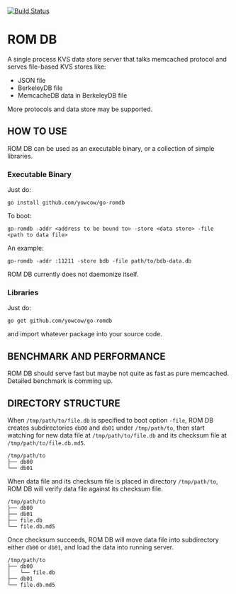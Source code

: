 [![Build Status](https://travis-ci.org/yowcow/go-romdb.svg?branch=master)](https://travis-ci.org/yowcow/go-romdb)

ROM DB
======

A single process KVS data store server that talks memcached protocol and serves file-based KVS stores like:

+ JSON file
+ BerkeleyDB file
+ MemcacheDB data in BerkeleyDB file

More protocols and data store may be supported.

HOW TO USE
----------

ROM DB can be used as an executable binary, or a collection of simple libraries.

### Executable Binary

Just do:

```
go install github.com/yowcow/go-romdb
```

To boot:

```
go-romdb -addr <address to be bound to> -store <data store> -file <path to data file>
```

An example:

```
go-romdb -addr :11211 -store bdb -file path/to/bdb-data.db
```

ROM DB currently does not daemonize itself.

### Libraries

Just do:

```
go get github.com/yowcow/go-romdb
```

and import whatever package into your source code.

BENCHMARK AND PERFORMANCE
-------------------------

ROM DB should serve fast but maybe not quite as fast as pure memcached.
Detailed benchmark is comming up.

DIRECTORY STRUCTURE
-------------------

When `/tmp/path/to/file.db` is specified to boot option `-file`, ROM DB creates subdirectories `db00` and `db01` under `/tmp/path/to`,
then start watching for new data file at `/tmp/path/to/file.db` and its checksum file at `/tmp/path/to/file.db.md5`.

```
/tmp/path/to
├── db00
└── db01
```

When data file and its checksum file is placed in directory `/tmp/path/to`, ROM DB will verify data file against its checksum file.

```
/tmp/path/to
├── db00
├── db01
├── file.db
└── file.db.md5
```

Once checksum succeeds, ROM DB will move data file into subdirectory either `db00` or `db01`, and load the data into running server.

```
/tmp/path/to
├── db00
│   └── file.db
├── db01
└── file.db.md5
```
